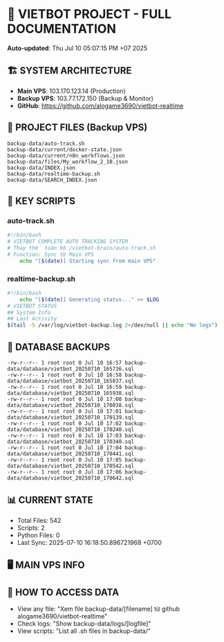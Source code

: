 # 🤖 VIETBOT PROJECT - FULL DOCUMENTATION
**Auto-updated**: Thu Jul 10 05:07:15 PM +07 2025

## 🏗️ SYSTEM ARCHITECTURE
- **Main VPS**: 103.170.123.14 (Production)
- **Backup VPS**: 103.77.172.150 (Backup & Monitor)
- **GitHub**: https://github.com/alogame3690/vietbot-realtime

## 📁 PROJECT FILES (Backup VPS)
```
backup-data/auto-track.sh
backup-data/current/docker-state.json
backup-data/current/n8n_workflows.json
backup-data/files/My_workflow_2_10.json
backup-data/INDEX.json
backup-data/realtime-backup.sh
backup-data/SEARCH_INDEX.json
```

## 🔧 KEY SCRIPTS
### auto-track.sh
```bash
#!/bin/bash
# VIETBOT COMPLETE AUTO TRACKING SYSTEM
# Thay thế toàn bộ /vietbot-brain/auto-track.sh
# Function: Sync từ Main VPS
    echo "[$(date)] Starting sync from main VPS"
```
### realtime-backup.sh
```bash
#!/bin/bash
    echo "[$(date)] Generating status..." >> $LOG
# VIETBOT STATUS
## System Info
## Last Activity
$(tail -5 /var/log/vietbot-backup.log 2>/dev/null || echo "No logs")
```

## 💾 DATABASE BACKUPS
```
-rw-r--r-- 1 root root 0 Jul 10 16:57 backup-data/database/vietbot_20250710_165736.sql
-rw-r--r-- 1 root root 0 Jul 10 16:58 backup-data/database/vietbot_20250710_165837.sql
-rw-r--r-- 1 root root 0 Jul 10 16:59 backup-data/database/vietbot_20250710_165938.sql
-rw-r--r-- 1 root root 0 Jul 10 17:00 backup-data/database/vietbot_20250710_170038.sql
-rw-r--r-- 1 root root 0 Jul 10 17:01 backup-data/database/vietbot_20250710_170139.sql
-rw-r--r-- 1 root root 0 Jul 10 17:02 backup-data/database/vietbot_20250710_170240.sql
-rw-r--r-- 1 root root 0 Jul 10 17:03 backup-data/database/vietbot_20250710_170340.sql
-rw-r--r-- 1 root root 0 Jul 10 17:04 backup-data/database/vietbot_20250710_170441.sql
-rw-r--r-- 1 root root 0 Jul 10 17:05 backup-data/database/vietbot_20250710_170542.sql
-rw-r--r-- 1 root root 0 Jul 10 17:06 backup-data/database/vietbot_20250710_170642.sql
```

## 📊 CURRENT STATE
- Total Files: 542
- Scripts: 2
- Python Files: 0
- Last Sync: 2025-07-10 16:18:50.896721968 +0700

## 🖥️ MAIN VPS INFO


## 🚨 HOW TO ACCESS DATA
- View any file: "Xem file backup-data/[filename] từ github alogame3690/vietbot-realtime"
- Check logs: "Show backup-data/logs/[logfile]"
- View scripts: "List all .sh files in backup-data/"
